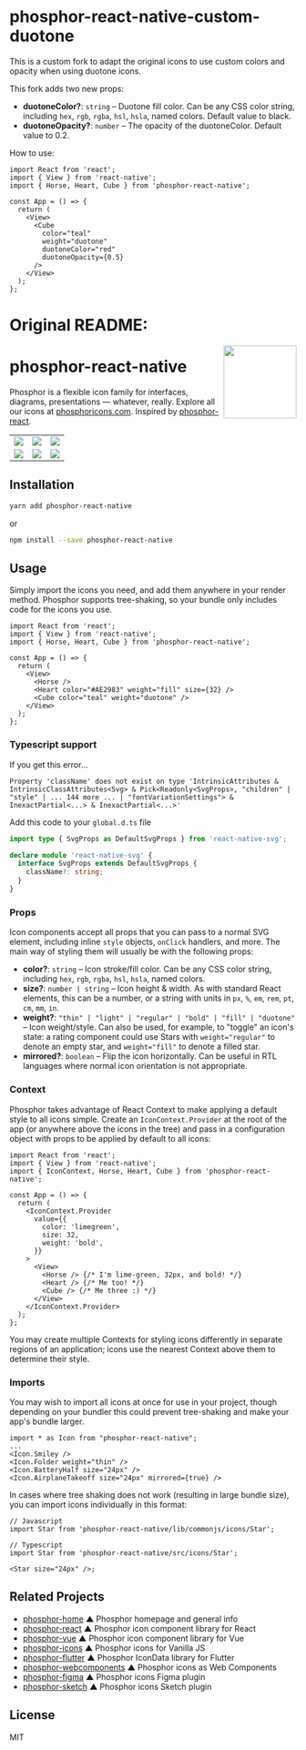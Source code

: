 # phosphor-react-native-custom-duotone

This is a custom fork to adapt the original icons to use custom colors and opacity when using duotone icons.

This fork adds two new props:

- **duotoneColor?**: `string` – Duotone fill color. Can be any CSS color string, including `hex`, `rgb`, `rgba`, `hsl`, `hsla`, named colors. Default value to black.
- **duotoneOpacity?**: `number` – The opacity of the duotoneColor. Default value to 0.2.

How to use:

```tsx
import React from 'react';
import { View } from 'react-native';
import { Horse, Heart, Cube } from 'phosphor-react-native';

const App = () => {
  return (
    <View>
      <Cube
        color="teal"
        weight="duotone"
        duotoneColor="red"
        duotoneOpacity={0.5}
      />
    </View>
  );
};
```

# Original README:

<img src="/meta/phosphor-mark-tight-yellow.png" width="128" align="right" />

# phosphor-react-native

Phosphor is a flexible icon family for interfaces, diagrams, presentations — whatever, really. Explore all our icons at [phosphoricons.com](https://phosphoricons.com).
Inspired by [phosphor-react](https://github.com/phosphor-icons/phosphor-react).

<table>
<tr>
	<td><img src="/meta/example-regular.png" />
	<td><img src="/meta/example-bold.png" />
	<td><img src="/meta/example-fill.png" />
<tr>
	<td><img src="/meta/example-duotone.png" />
	<td><img src="/meta/example-thin.png" />
	<td><img src="/meta/example-light.png" />
</table>

## Installation

```bash
yarn add phosphor-react-native
```

or

```bash
npm install --save phosphor-react-native
```

## Usage

Simply import the icons you need, and add them anywhere in your render method. Phosphor supports tree-shaking, so your bundle only includes code for the icons you use.

```tsx
import React from 'react';
import { View } from 'react-native';
import { Horse, Heart, Cube } from 'phosphor-react-native';

const App = () => {
  return (
    <View>
      <Horse />
      <Heart color="#AE2983" weight="fill" size={32} />
      <Cube color="teal" weight="duotone" />
    </View>
  );
};
```

### Typescript support

If you get this error...

```
Property 'className' does not exist on type 'IntrinsicAttributes & IntrinsicClassAttributes<Svg> & Pick<Readonly<SvgProps>, "children" | "style" | ... 144 more ... | "fontVariationSettings"> & InexactPartial<...> & InexactPartial<...>'
```

Add this code to your `global.d.ts` file

```ts
import type { SvgProps as DefaultSvgProps } from 'react-native-svg';

declare module 'react-native-svg' {
  interface SvgProps extends DefaultSvgProps {
    className?: string;
  }
}
```

### Props

Icon components accept all props that you can pass to a normal SVG element, including inline `style` objects, `onClick` handlers, and more. The main way of styling them will usually be with the following props:

- **color?**: `string` – Icon stroke/fill color. Can be any CSS color string, including `hex`, `rgb`, `rgba`, `hsl`, `hsla`, named colors.
- **size?**: `number | string` – Icon height & width. As with standard React elements, this can be a number, or a string with units in `px`, `%`, `em`, `rem`, `pt`, `cm`, `mm`, `in`.
- **weight?**: `"thin" | "light" | "regular" | "bold" | "fill" | "duotone"` – Icon weight/style. Can also be used, for example, to "toggle" an icon's state: a rating component could use Stars with `weight="regular"` to denote an empty star, and `weight="fill"` to denote a filled star.
- **mirrored?**: `boolean` – Flip the icon horizontally. Can be useful in RTL languages where normal icon orientation is not appropriate.

### Context

Phosphor takes advantage of React Context to make applying a default style to all icons simple. Create an `IconContext.Provider` at the root of the app (or anywhere above the icons in the tree) and pass in a configuration object with props to be applied by default to all icons:

```tsx
import React from 'react';
import { View } from 'react-native';
import { IconContext, Horse, Heart, Cube } from 'phosphor-react-native';

const App = () => {
  return (
    <IconContext.Provider
      value={{
        color: 'limegreen',
        size: 32,
        weight: 'bold',
      }}
    >
      <View>
        <Horse /> {/* I'm lime-green, 32px, and bold! */}
        <Heart /> {/* Me too! */}
        <Cube /> {/* Me three :) */}
      </View>
    </IconContext.Provider>
  );
};
```

You may create multiple Contexts for styling icons differently in separate regions of an application; icons use the nearest Context above them to determine their style.

### Imports

You may wish to import all icons at once for use in your project, though depending on your bundler this could prevent tree-shaking and make your app's bundle larger.

```tsx
import * as Icon from "phosphor-react-native";
...
<Icon.Smiley />
<Icon.Folder weight="thin" />
<Icon.BatteryHalf size="24px" />
<Icon.AirplaneTakeoff size="24px" mirrored={true} />
```

In cases where tree shaking does not work (resulting in large bundle size), you can import icons individually in this format:

```tsx
// Javascript
import Star from 'phosphor-react-native/lib/commonjs/icons/Star';

// Typescript
import Star from 'phosphor-react-native/src/icons/Star';

<Star size="24px" />;
```

## Related Projects

- [phosphor-home](https://github.com/phosphor-icons/phosphor-home) ▲ Phosphor homepage and general info
- [phosphor-react](https://github.com/phosphor-icons/phosphor-react) ▲ Phosphor icon component library for React
- [phosphor-vue](https://github.com/phosphor-icons/phosphor-vue) ▲ Phosphor icon component library for Vue
- [phosphor-icons](https://github.com/phosphor-icons/phosphor-icons) ▲ Phosphor icons for Vanilla JS
- [phosphor-flutter](https://github.com/phosphor-icons/phosphor-flutter) ▲ Phosphor IconData library for Flutter
- [phosphor-webcomponents](https://github.com/phosphor-icons/phosphor-webcomponents) ▲ Phosphor icons as Web Components
- [phosphor-figma](https://github.com/phosphor-icons/phosphor-figma) ▲ Phosphor icons Figma plugin
- [phosphor-sketch](https://github.com/phosphor-icons/phosphor-sketch) ▲ Phosphor icons Sketch plugin

## License

MIT
